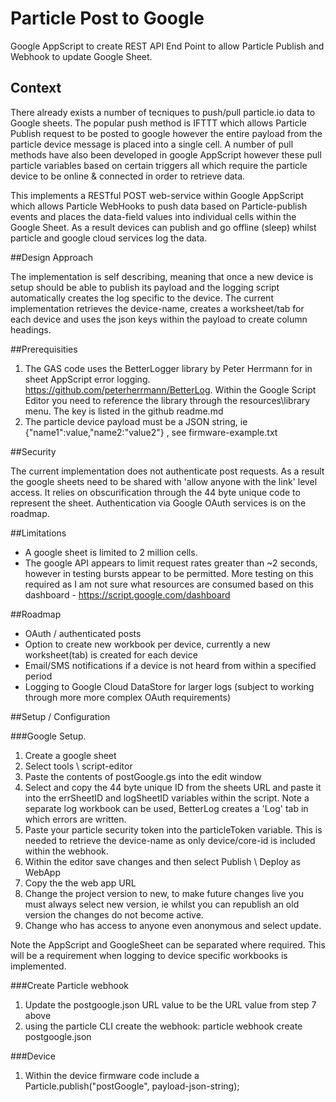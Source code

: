 # Particle Post to Google
Google AppScript to create REST API End Point to allow Particle Publish and Webhook to update Google Sheet.

## Context
There already exists a number of tecniques to push/pull particle.io data to Google sheets. The popular push method is IFTTT which allows Particle Publish request to be posted to google however the entire payload from the particle device message is placed into a single cell. A number of pull methods have also been developed in google AppScript however these pull particle variables based on certain triggers all which require the particle device to be online & connected in order to retrieve data. 

This implements a RESTful POST web-service within Google AppScript which allows Particle WebHooks to push data based on Particle-publish events and places the data-field values into individual cells within the Google Sheet. As a result devices can publish and go offline (sleep) whilst particle and google cloud services log the data.

##Design Approach

The implementation is self describing, meaning that once a new device is setup should be able to publish its payload and the logging script automatically creates the log specific to the device. The current implementation retrieves the device-name, creates a worksheet/tab for each device and uses the json keys within the payload to create column headings.

##Prerequisities

1. The GAS code uses the BetterLogger library by Peter Herrmann for in sheet AppScript error logging. https://github.com/peterherrmann/BetterLog. Within the Google Script Editor you need to reference the library through the resources\library menu. The key is listed in the github readme.md
2. The particle device payload must be a JSON string, ie {"name1":value,"name2:"value2"} , see firmware-example.txt

##Security 

The current implementation does not authenticate post requests. As a result the google sheets need to be shared with 'allow anyone with the link' level access. It relies on obscurification through the 44 byte unique code to represent the sheet. Authentication via Google OAuth services is on the roadmap.

##Limitations

- A google sheet is limited to 2 million cells.
- The google API appears to limit request rates greater than ~2 seconds, however in testing bursts appear to be permitted. More testing on this required as I am not sure what resources are consumed based on this dashboard - https://script.google.com/dashboard

##Roadmap
- OAuth / authenticated posts
- Option to create new workbook per device, currently a new worksheet(tab) is created for each device
- Email/SMS notifications if a device is not heard from within a specified period
- Logging to Google Cloud DataStore for larger logs (subject to working through more more complex OAuth requirements)

##Setup / Configuration

###Google Setup.
1. Create a google sheet
2. Select tools \ script-editor
3. Paste the contents of postGoogle.gs into the edit window
4. Select and copy the 44 byte unique ID from the sheets URL and paste it into the errSheetID and logSheetID variables within the script. Note a separate log workbook can be used, BetterLog creates a 'Log' tab in which errors are written.
5. Paste your particle security token into the particleToken variable. This is needed to retrieve the device-name as only device/core-id is included within the webhook.
6. Within the editor save changes and then select Publish \ Deploy as WebApp
7. Copy the the web app URL
8. Change the project version to new, to make future changes live you must always select new version, ie whilst you can republish an old version the changes do not become active.
9. Change who has access to anyone even anonymous and select update. 

Note the AppScript and GoogleSheet can be separated where required. This will be a requirement when logging to device specific workbooks is implemented.

###Create Particle webhook
1. Update the postgoogle.json URL value to be the URL value from step 7 above
2. using the particle CLI create the webhook: particle webhook create postgoogle.json

###Device
1. Within the device firmware code include a Particle.publish("postGoogle", payload-json-string);




